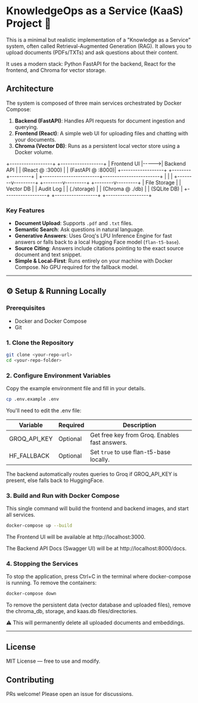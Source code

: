 # KnowledgeOps as a Service (KaaS) Project 🚀

This is a minimal but realistic implementation of a "Knowledge as a Service" system, often called Retrieval-Augmented Generation (RAG). It allows you to upload documents (PDFs/TXTs) and ask questions about their content.

It uses a modern stack: Python FastAPI for the backend, React for the frontend, and Chroma for vector storage.

## Architecture

The system is composed of three main services orchestrated by Docker Compose:

1.  **Backend (FastAPI)**: Handles API requests for document ingestion and querying.
2.  **Frontend (React)**: A simple web UI for uploading files and chatting with your documents.
3.  **Chroma (Vector DB)**: Runs as a persistent local vector store using a Docker volume.
   
   +------------------+      +------------------+
   |   Frontend UI    |----->|   Backend API    |
   | (React @ :3000)  |      | (FastAPI @ :8000)|
   +------------------+      +--------+---------+
                                      |
             +------------------------+------------------------+
             |                        |                        |
    +--------v---------+     +--------v---------+     +--------v---------+
    |   File Storage   |     |    Vector DB     |     |    Audit Log     |
    |  (./storage)     |     | (Chroma @ ./db)  |     |   (SQLite DB)    |
    +------------------+     +------------------+     +------------------+


### Key Features
* **Document Upload**: Supports `.pdf` and `.txt` files.
* **Semantic Search**: Ask questions in natural language.
* **Generative Answers**: Uses Groq's LPU Inference Engine for fast answers or falls back to a local Hugging Face model (`flan-t5-base`).
* **Source Citing**: Answers include citations pointing to the exact source document and text snippet.
* **Simple & Local-First**: Runs entirely on your machine with Docker Compose. No GPU required for the fallback model.

---

## ⚙️ Setup & Running Locally

### Prerequisites
* Docker and Docker Compose
* Git

### 1. Clone the Repository
```bash
git clone <your-repo-url>
cd <your-repo-folder>
```

### 2. Configure Environment Variables
Copy the example environment file and fill in your details.

```bash
cp .env.example .env
```

You'll need to edit the .env file:

| Variable      | Required | Description                                   |
|---------------|----------|-----------------------------------------------|
| GROQ_API_KEY  | Optional | Get free key from Groq. Enables fast answers. |
| HF_FALLBACK   | Optional | Set `true` to use flan-t5-base locally.       |

The backend automatically routes queries to Groq if GROQ_API_KEY is present, else falls back to HuggingFace.

### 3. Build and Run with Docker Compose
This single command will build the frontend and backend images, and start all services.

```bash
docker-compose up --build
```

The Frontend UI will be available at http://localhost:3000.

The Backend API Docs (Swagger UI) will be at http://localhost:8000/docs.

### 4. Stopping the Services
To stop the application, press Ctrl+C in the terminal where docker-compose is running. To remove the containers:

```bash
docker-compose down
```
To remove the persistent data (vector database and uploaded files), remove the chroma_db, storage, and kaas.db files/directories.

⚠️ This will permanently delete all uploaded documents and embeddings.

---------------------------------------------------------------------------------------------

## License
MIT License — free to use and modify.

## Contributing
PRs welcome! Please open an issue for discussions.